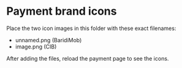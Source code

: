 # Payment brand icons

Place the two icon images in this folder with these exact filenames:

- unnamed.png  (BaridiMob)
- image.png    (CIB)

After adding the files, reload the payment page to see the icons.
